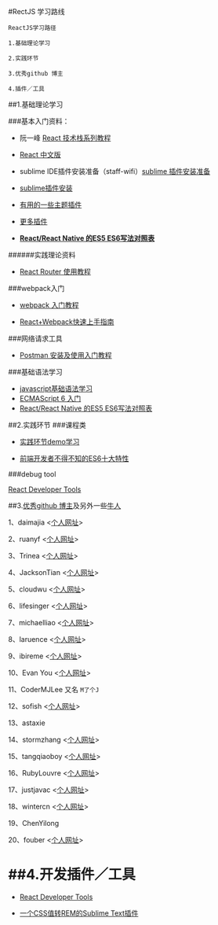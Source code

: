 #RectJS 学习路线

	ReactJS学习路径
	
	1.基础理论学习
	
	2.实践环节
	
	3.优秀github 博主
	
	4.插件／工具

##1.基础理论学习

###基本入门资料：
* 阮一峰 [React 技术栈系列教程](http://www.ruanyifeng.com/blog/2016/09/react-technology-stack.html)

* [React 中文版](http://wiki.jikexueyuan.com/project/react/)

* sublime IDE插件安装准备（staff-wifi）[sublime 插件安装准备](http://www.cnblogs.com/bananaplan/p/Sublime-Text-3-Powerful.html)

* [sublime插件安装](http://www.cnblogs.com/erniu/p/5784319.html)

* [有用的一些主题插件](http://www.jianshu.com/p/2ddfff095e90)

* [更多插件](http://www.jeffjade.com/2015/12/15/2015-04-17-toss-sublime-text/)

* **[React/React Native 的ES5 ES6写法对照表](http://bbs.reactnative.cn/topic/15/react-react-native-%E7%9A%84es5-es6%E5%86%99%E6%B3%95%E5%AF%B9%E7%85%A7%E8%A1%A8)**

######实践理论资料

- [React Router 使用教程](http://www.ruanyifeng.com/blog/2016/05/react_router.html)


###webpack入门
* [webpack 入门教程](http://www.jianshu.com/p/42e11515c10f#)

* [React+Webpack快速上手指南](http://www.jianshu.com/p/418e48e0cef1)

###网络请求工具
* [Postman 安装及使用入门教程](http://www.cnblogs.com/mafly/p/postman.html)

###基础语法学习
* [javascript基础语法学习](http://www.w3school.com.cn/js/)
* [ECMAScript 6 入门](http://es6.ruanyifeng.com/#docs/destructuring)
* [React/React Native 的ES5 ES6写法对照表](http://bbs.reactnative.cn/topic/15/react-react-native-%E7%9A%84es5-es6%E5%86%99%E6%B3%95%E5%AF%B9%E7%85%A7%E8%A1%A8?page=1)

##2.实践环节
###课程类
- [实践环节demo学习](https://github.com/karsawu/jstraining)

- [前端开发者不得不知的ES6十大特性](http://www.alloyteam.com/2016/03/es6-front-end-developers-will-have-to-know-the-top-ten-properties/)

###debug tool

[React Developer Tools](https://facebook.github.io/react/blog/2015/09/02/new-react-developer-tools.html)


##3.[优秀github 博主](http://mt.sohu.com/20160407/n443539407.shtml)及另外一些[牛人](http://www.tuicool.com/articles/fYjI3u)

1、daimajia <[个人网址](http://daimajia.com/)>

2、ruanyf <[个人网址](http://www.ruanyifeng.com/home.html)>

3、Trinea <[个人网址](http://www.trinea.cn/)>

4、JacksonTian <[个人网址](http://diveintonode.org/)>

5、cloudwu <[个人网址](http://blog.codingnow.com/)>

6、lifesinger <[个人网址](https://github.com/lifesinger)>

7、michaelliao <[个人网址](http://www.liaoxuefeng.com/)>

8、laruence <[个人网址](http://www.laruence.com/)>

9、ibireme <[个人网址](http://blog.ibireme.com/)>

10、Evan You <[个人网址](http://evanyou.me/)>

11、CoderMJLee 又名 `M了个J`

12、sofish <[个人网址](https://sofi.sh/)>

13、astaxie 

14、stormzhang <[个人网址](http://stormzhang.com/)>

15、tangqiaoboy <[个人网址](http://blog.devtang.com/)>   

16、RubyLouvre <[个人网址](http://www.cnblogs.com/rubylouvre/)>

17、justjavac <[个人网址](http://justjavac.com)>

18、wintercn <[个人网址](http://winter-cn.cnblogs.com/)>

19、ChenYilong 

20、fouber <[个人网址](https://github.com/fouber/blog)>

##4.开发插件／工具
=======
- [React Developer Tools](https://facebook.github.io/react/blog/2015/09/02/new-react-developer-tools.html)

- [一个CSS值转REM的Sublime Text插件](https://github.com/flashlizi/cssrem)
